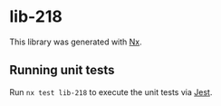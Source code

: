 # lib-218

This library was generated with [Nx](https://nx.dev).

## Running unit tests

Run `nx test lib-218` to execute the unit tests via [Jest](https://jestjs.io).
